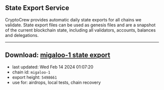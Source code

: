 ## State Export Service
CryptoCrew provides automatic daily state exports for all chains we validate. State export files can be used as genesis files and are a snapshot of the current blockchain state, including all validators, accounts, balances and delegations.

---
**Download: [migaloo-1 state export](https://dl-eu2.ccvalidators.com/SERVICE/migaloo/migaloo-1_export_5498661.json)**
---

- last updated: Wed Feb 14 2024 01:07:20
- chain id: `migaloo-1`
- export height: `5498661`
- use for: airdrops, local tests, chain recovery
